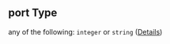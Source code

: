 ## port Type

any of the following: `integer` or `string` ([Details](values-1-properties-livenessprobe-properties-httpget-properties-port.md))
